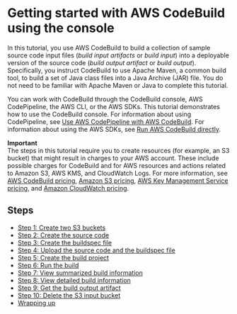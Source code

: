 # Getting started with AWS CodeBuild using the console<a name="getting-started"></a>

In this tutorial, you use AWS CodeBuild to build a collection of sample source code input files \(*build input artifacts* or *build input*\) into a deployable version of the source code \(*build output artifact* or *build output*\)\. Specifically, you instruct CodeBuild to use Apache Maven, a common build tool, to build a set of Java class files into a Java Archive \(JAR\) file\. You do not need to be familiar with Apache Maven or Java to complete this tutorial\.

You can work with CodeBuild through the CodeBuild console, AWS CodePipeline, the AWS CLI, or the AWS SDKs\. This tutorial demonstrates how to use the CodeBuild console\. For information about using CodePipeline, see [Use AWS CodePipeline with AWS CodeBuild](how-to-create-pipeline.md)\. For information about using the AWS SDKs, see [Run AWS CodeBuild directly](how-to-run.md)\. 

**Important**  
The steps in this tutorial require you to create resources \(for example, an S3 bucket\) that might result in charges to your AWS account\. These include possible charges for CodeBuild and for AWS resources and actions related to Amazon S3, AWS KMS, and CloudWatch Logs\. For more information, see [AWS CodeBuild pricing](http://aws.amazon.com/codebuild/pricing), [Amazon S3 pricing](http://aws.amazon.com/s3/pricing), [AWS Key Management Service pricing](http://aws.amazon.com/kms/pricing), and [Amazon CloudWatch pricing](http://aws.amazon.com/cloudwatch/pricing)\.

## Steps<a name="getting-started-steps"></a>
+ [Step 1: Create two S3 buckets](getting-started-input-bucket-console.md)
+ [Step 2: Create the source code](getting-started-create-source-code-console.md)
+ [Step 3: Create the buildspec file](getting-started-create-build-spec-console.md)
+ [Step 4: Upload the source code and the buildspec file](getting-started-upload-source-code-console.md)
+ [Step 5: Create the build project](getting-started-create-build-project-console.md)
+ [Step 6: Run the build](getting-started-run-build-console.md)
+ [Step 7: View summarized build information](getting-started-monitor-build-console.md)
+ [Step 8: View detailed build information](getting-started-build-log-console.md)
+ [Step 9: Get the build output artifact](getting-started-output-console.md)
+ [Step 10: Delete the S3 input bucket](getting-started-clean-up-console.md)
+ [Wrapping up](getting-started-next-steps-console.md)
